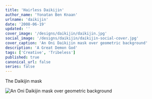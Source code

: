 ```yaml
---
title: 'Hairless Daikijin'
author_name: 'Yonatan Ben Knaan'
urlname: 'daikijin'
date: '2008-06-19'
updated: ''
cover_image: '/designs/daikijin/daikijin.jpg'
social_image: '/designs/daikijin/daikijin-social-cover.jpg'
cover_caption: 'An Oni Daikijin mask over geometric background'
description: 'A Great Demon God'
tags: ['Creative', 'Tribeless']
published: true
canonical_url: false
series: false
---
```

The Daikijin mask

![An Oni Daikijin mask over geometric background](/designs/daikijin/daikijin.jpg)